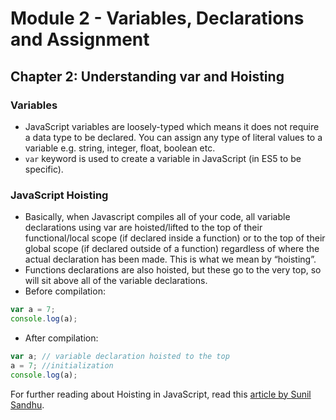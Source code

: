 # Module 2 - Variables, Declarations and Assignment

## Chapter 2: Understanding var and Hoisting

### Variables

+ JavaScript variables are loosely-typed which means it does not require a data type to be declared. You can assign any type of literal values to a variable e.g. string, integer, float, boolean etc.
+ `var` keyword is used to create a variable in JavaScript (in ES5 to be specific).

### JavaScript Hoisting

+ Basically, when Javascript compiles all of your code, all variable declarations using var are hoisted/lifted to the top of their functional/local scope (if declared inside a function) or to the top of their global scope (if declared outside of a function) regardless of where the actual declaration has been made. This is what we mean by “hoisting”.
+ Functions declarations are also hoisted, but these go to the very top, so will sit above all of the variable declarations.
+ Before compilation:

```javascript
var a = 7;
console.log(a);
```

+ After compilation:

```javascript
var a; // variable declaration hoisted to the top
a = 7; //initialization
console.log(a);
```

For further reading about Hoisting in JavaScript, read this [article by Sunil Sandhu](https://medium.com/javascript-in-plain-english/https-medium-com-javascript-in-plain-english-what-is-hoisting-in-javascript-a63c1b2267a1).

